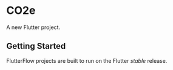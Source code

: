 # CO2e

A new Flutter project.

## Getting Started

FlutterFlow projects are built to run on the Flutter _stable_ release.
